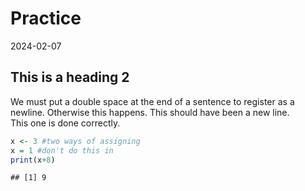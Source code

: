 Practice
================
2024-02-07

## This is a heading 2

We must put a double space at the end of a sentence to register as a
newline. Otherwise this happens. This should have been a new line.  
This one is done correctly.

``` r
x <- 3 #two ways of assigning
x = 1 #don't do this in
print(x+8)
```

    ## [1] 9
